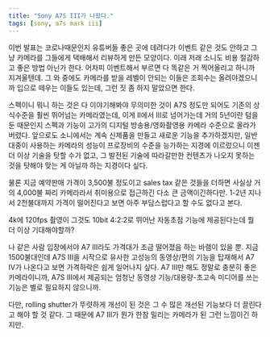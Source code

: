 ```yaml
---
title: "Sony A7S III가 나왔다."
tags: [sony, a7s mark iii]
---
```


이번 발표는 코로나때문인지 유튜버들 좋은 곳에 데려다가 이벤트 같은 것도 안하고 그냥 카메라를 그들에게 택배해서 리뷰하게 만든 모양이다. 이래 저래 소니도 비용 절감하고 좋은 방법 아닌가 한다. 어차피 이벤트해서 부르면 다 똑같은 거 찍어올리고 하니까 지겨울텐데. 그 와 중에도 카메라를 받을 레벨이 안되는 이들은 조회수는 올려야겠으니까 입으로 떼우는 이들도 있는데, 그런 짓 좀 하지 말았으면 한다. 

스펙이니 뭐니 하는 것은 다 이야기해봐야 무의미한 것이 A7S 정도만 되어도 기존의 상식수준을 훨씬 뛰어넘는 카메라였는데, 이게 II에서 III로 넘어가는데 거의 5년이란 텀을 둔 때문인지 스펙과 기능이 고가의 디지털 방송용/영화촬영용 카메라 수준으로 올라가버렸다. 앞으로도 소니에서는 계속 신제품을 만들고 새로운 기능을 추가하겠지만, 일반 대중이 사용하는  카메라의 성능이 프로장비의 수준을 능가하는 지경에 이르렀으니 이젠 더 이상 기술을 탓할 수가 없고, 그 발전된 기술에 따라갈만한 컨텐츠가 나오지 못하는 것을 탓해야 맞는 게 아닐까 하는 지경이다 싶다.

물론 지금 예약판매 가격이 3,500불 정도이고 sales tax 같은 것들을 더하면 사실상 거의 4,000불 짜리 카메라라서 취미용으로 접근하긴 다소 큰 금액이긴하다만. 1-2년 지나서 2천불대까지 가격이 떨어진다고 보면 아주 부담스럽다고 할 수도 없다고 본다.

4k에 120fps 촬영이 그것도 10bit 4:2:2로 뛰어난 자동초점 기능에 제공된다는데 뭘 더 이상 기대해야할까?

나 같은 사람 입장에서야 A7 III라도 가격대가 조금 떨어졌음 하는 바램이 있을 뿐. 지금 1500불대인데 A7S III을 시작으로 유사한 고성능의 동영상/편의 기능을 탑재해서 A7 IV가 나온다고 보면 가격하락은 쉽게 일어나지 싶다. A7 III만 해도 정말로 충분히 좋은 카메라이니까, A7S III에서 제공되는 엄청난 동영상 기능/대용량-초고속 미디어를 쓰는 기능은 별로 필요하지 않으니까. 

다만, rolling shutter가 뚜렷하게 개선이 된 것은 그 수 많은 개선된 기능보다 더 끌린다고 해야 할 것 같다. 그 때문에 A7 III가 뭔가 한참 밀리는 카메라가 된 그런 느낌이긴 하지만.